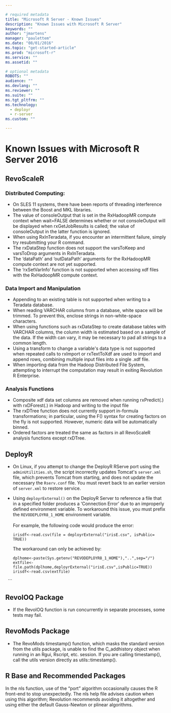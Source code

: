 ```yaml
---

# required metadata
title: "Microsoft R Server - Known Issues"
description: "Known Issues with Microsoft R Server"
keywords: ""
author: "jmartens"
manager: "paulettem"
ms.date: "08/01/2016"
ms.topic: "get-started-article"
ms.prod: "microsoft-r"
ms.service: ""
ms.assetid: ""

# optional metadata
ROBOTS: ""
audience: ""
ms.devlang: ""
ms.reviewer: ""
ms.suite: ""
ms.tgt_pltfrm: ""
ms.technology: 
  - deployr
  - r-server
ms.custom: ""

---
```


# Known Issues with Microsoft R Server 2016

## RevoScaleR

### Distributed Computing:
 + On SLES 11 systems, there have been reports of threading interference between the Boost and
MKL libraries.
 + The value of consoleOutput that is set in the RxHadoopMR compute context when wait=FALSE
determines whether or not consoleOutput will be displayed when rxGetJobResults is called; the
value of consoleOutput in the latter function is ignored.
 + When using RxInTeradata, if you encounter an intermittent failure, simply try resubmitting your
R command.
 + The rxDataStep function does not support the varsToKeep and varsToDrop arguments in
RxInTeradata.
 + The ‘dataPath’ and ‘outDataPath’ arguments for the RxHadoopMR compute context are not yet
supported.
 + The ‘rxSetVarInfo’ function is not supported when accessing xdf files with the RxHadoopMR
compute context.

### Data Import and Manipulation
 + Appending to an existing table is not supported when writing to a Teradata database.
 + When reading VARCHAR columns from a database, white space will be trimmed. To prevent this,
enclose strings in non-white-space characters.
 + When using functions such as rxDataStep to create database tables with VARCHAR columns, the
column width is estimated based on a sample of the data. If the width can vary, it may be
necessary to pad all strings to a common length.
 + Using a transform to change a variable's data type is not supported when repeated calls to
rxImport or rxTextToXdf are used to import and append rows, combining multiple input files
into a single .xdf file.
 + When importing data from the Hadoop Distributed File System, attempting to interrupt the
computation may result in exiting Revolution R Enterprise.

### Analysis Functions
 + Composite xdf data set columns are removed when running rxPredict(.) with rxDForest(.) in
Hadoop and writing to the input file
 + The rxDTree function does not currently support in-formula transformations; in particular, using
the F() syntax for creating factors on the fly is not supported. However, numeric data will be
automatically binned.
 + Ordered factors are treated the same as factors in all RevoScaleR analysis functions except
rxDTree.

## DeployR

 + On Linux, if you attempt to change the DeployR RServe port using the `adminUtilities.sh`, the script incorrectly updates Tomcat's `server.xml` file, which prevents Tomcat from starting, and does not update the necessary the `Rserv.conf` file. You must revert back to an earlier version of `server.xml` to restore service.

 + Using `deployrExternal()` on the DeployR Server to reference a file that in a specified folder produces a ‘Connection Error’ due to an improperly defined environment variable. To workaround this issue, you must prefix the `REVODEPLOYR8_1_HOME` environment variable. <br><br>For example, the following code would produce the error:
   ```
   irisdf<-read.csv(file = deployrExternal("irisE.csv", isPublic= TRUE))
   ```
   The workaround can only be achieved by:
   ```
   dplhome<-paste(Sys.getenv("REVODEPLOYR8_1_HOME"),"..",sep="/")
   extfile<-file.path(dplhome,deployrExternal("irisE.csv",isPublic=TRUE))
   irisdf<-read.csv(extfile)
   ```

## RevoIOQ Package

 + If the RevoIOQ function is run concurrently in separate processes, some tests may fail.

## RevoMods Package
 + The RevoMods timestamp() function, which masks the standard version from the utils package,
is unable to find the C_addhistory object when running in  an Rgui, Rscript,
etc. session. If you are calling timestamp(), call the utils version directly as
utils::timestamp().

## R Base and Recommended Packages
In the nls function, use of the “port” algorithm occasionally causes the R front-end to stop
unexpectedly. The nls help file advises caution when using this algorithm; Revolution
recommends avoiding it altogether and using either the default Gauss-Newton or plinear
algorithms. 

